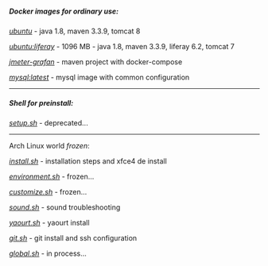 ##### Docker images for ordinary use:

*[ubuntu](https://github.com/solairerove/docker/tree/master/ubuntu)* - java 1.8, maven 3.3.9, tomcat 8

*[ubuntu:liferay](https://github.com/solairerove/docker/tree/master/ubuntu-liferay)* - 1096 MB - java 1.8, maven 3.3.9, liferay 6.2, tomcat 7

*[jmeter-grafan](https://github.com/solairerove/jmeter-grafana)* - maven project with docker-compose

*[mysql:latest](https://github.com/solairerove/docker/tree/master/mysql)* - mysql image with common configuration
___

##### Shell for preinstall:

*[setup.sh](https://github.com/solairerove/docker/tree/master/shell)* - deprecated...

___

Arch Linux world *frozen*:

*[install.sh](https://github.com/solairerove/docker/blob/master/arch/install.sh)* - installation steps and xfce4 de install

*[environment.sh](https://github.com/solairerove/docker/blob/master/arch/environment.sh)* - frozen...

*[customize.sh](https://github.com/solairerove/docker/blob/master/arch/customize.sh)* - frozen...

*[sound.sh](https://github.com/solairerove/docker/blob/master/arch/sound.sh)* - sound troubleshooting

*[yaourt.sh](https://github.com/solairerove/docker/blob/master/arch/yaourt.sh)* - yaourt install

*[git.sh]()* - git install and ssh configuration

*[global.sh]()* - in process... 
